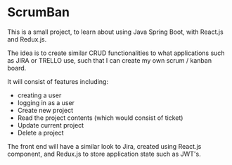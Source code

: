 # ScrumBan
This is a small project, to learn about using Java Spring Boot, with React.js and Redux.js.

The idea is to create similar CRUD functionalities to what applications such as JIRA or TRELLO use, such that I can create my own scrum / kanban board.

It will consist of features including:
- creating a user
- logging in as a user
- Create new project
- Read the project contents (which would consist of ticket)
- Update current project
- Delete a project

The front end will have a similar look to Jira, created using React.js component, and Redux.js to store application state such as JWT's. 
